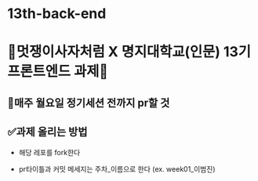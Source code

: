 # 13th-back-end

# 🦁멋쟁이사자처럼 X 명지대학교(인문) 13기 프론트엔드 과제🦁


## 📄매주 월요일 정기세션 전까지 pr할 것


## ✅과제 올리는 방법

* 해당 레포를 fork한다

* pr타이틀과 커밋 메세지는 주차_이름으로 한다 (ex. week01_이범진)
